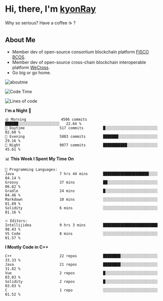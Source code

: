 # Hi, there, I'm [kyonRay](https://kyonRay.github.io)

Why so serious? Have a coffee ☕️ ?

## About Me

- Member dev of open-source consortium blockchain platform [FISCO BCOS](https://github.com/FISCO-BCOS).
- Member dev of open-source cross-chain blockchain interoperable platform [WeCross](https://github.com/WeBankBlockchain/WeCross).
- Go big or go home.

![aboutme](https://github-readme-stats.vercel.app/api?username=kyonRay&count_private=true&show_icons=true)

<!-- ![top-langs](https://github-readme-stats.vercel.app/api/top-langs/?username=kyonRay&layout=compact&hide=shell,html) -->

<!--START_SECTION:waka-->
![Code Time](http://img.shields.io/badge/Code%20Time-320%20hrs%2053%20mins-blue)

![Lines of code](https://img.shields.io/badge/From%20Hello%20World%20I%27ve%20Written-14.2%20million%20lines%20of%20code-blue)

**I'm a Night 🦉** 

```text
🌞 Morning                4506 commits        ██████░░░░░░░░░░░░░░░░░░░   22.64 % 
🌆 Daytime                517 commits         █░░░░░░░░░░░░░░░░░░░░░░░░   02.60 % 
🌃 Evening                5803 commits        ███████░░░░░░░░░░░░░░░░░░   29.16 % 
🌙 Night                  9077 commits        ███████████░░░░░░░░░░░░░░   45.61 % 
```


📊 **This Week I Spent My Time On** 

```text
💬 Programming Languages: 
Java                     7 hrs 44 mins       █████████████████████░░░░   84.14 % 
Groovy                   37 mins             ██░░░░░░░░░░░░░░░░░░░░░░░   06.82 % 
Gradle                   24 mins             █░░░░░░░░░░░░░░░░░░░░░░░░   04.46 % 
Markdown                 10 mins             ░░░░░░░░░░░░░░░░░░░░░░░░░   01.89 % 
Solidity                 6 mins              ░░░░░░░░░░░░░░░░░░░░░░░░░   01.16 % 

🔥 Editors: 
Intellijidea             9 hrs 3 mins        █████████████████████████   98.43 % 
VS Code                  8 mins              ░░░░░░░░░░░░░░░░░░░░░░░░░   01.57 % 
```

**I Mostly Code in C++** 

```text
C++                      22 repos            ████████░░░░░░░░░░░░░░░░░   33.33 % 
Java                     21 repos            ████████░░░░░░░░░░░░░░░░░   31.82 % 
Vue                      2 repos             █░░░░░░░░░░░░░░░░░░░░░░░░   03.03 % 
Solidity                 2 repos             █░░░░░░░░░░░░░░░░░░░░░░░░   03.03 % 
C                        1 repo              ░░░░░░░░░░░░░░░░░░░░░░░░░   01.52 % 
```




<!--END_SECTION:waka-->
